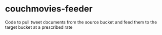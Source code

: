 # couchmovies-feeder
Code to pull tweet documents from the source bucket and feed them to the target bucket at a prescribed rate
